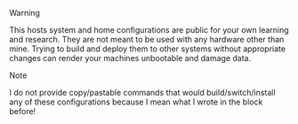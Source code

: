 Warning

This hosts system and home configurations are public for your own learning and research. They are not meant to be used with any hardware other than mine. Trying to build and deploy them to other systems without appropriate changes can render your machines unbootable and damage data.

Note

I do not provide copy/pastable commands that would build/switch/install any of these configurations because I mean what I wrote in the block before!
